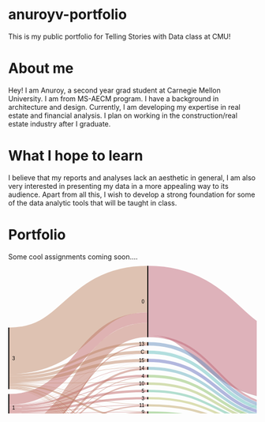 # anuroyv-portfolio
This is my public portfolio for Telling Stories with Data class at CMU!

# About me
Hey! I am Anuroy, a second year grad student at Carnegie Mellon University. I am from MS-AECM program. I have a background in architecture and design. Currently, I am developing my expertise in real estate and financial analysis. I plan on working in the construction/real estate industry after I graduate. 

# What I hope to learn
I believe that my reports and analyses lack an aesthetic in general, I am also very interested in presenting my data in a more appealing way to its audience. Apart from all this, I wish to develop a strong foundation for some of the data analytic tools that will be taught in class.

# Portfolio
Some cool assignments coming soon....
<svg width="848" height="520" xmlns="http://www.w3.org/2000/svg"><g transform="translate(0, 10)"><g class="links" fill="none" stroke-opacity="0.5"><path d="M2,313.07868601986263C142,313.07868601986263,142,393.23529411764673,282,393.23529411764673" stroke-width="1.2299465240641712" style="stroke: rgb(191, 105, 105);"></path><path d="M2,298.0557677616502C142,298.0557677616502,142,281.6959511077155,282,281.6959511077155" stroke-width="1.0542398777692896" style="stroke: rgb(191, 105, 105);"></path><path d="M2,270.29411764705884C142,270.29411764705884,142,104.89686783804454,282,104.89686783804454" stroke-width="21.436210847975552" style="stroke: rgb(191, 105, 105);"></path><path d="M2,295.24446142093205C142,295.24446142093205,142,268.00611153552296,282,268.00611153552296" stroke-width="4.5683728036669216" style="stroke: rgb(191, 105, 105);"></path><path d="M2,287.51336898395726C142,287.51336898395726,142,237.6394194041249,282,237.6394194041249" stroke-width="1.4056531703590527" style="stroke: rgb(191, 105, 105);"></path><path d="M2,311.67303284950356C142,311.67303284950356,142,367.0855614973259,282,367.0855614973259" stroke-width="1.5813598166539342" style="stroke: rgb(191, 105, 105);"></path><path d="M2,284.7020626432391C142,284.7020626432391,142,222.54392666157338,282,222.54392666157338" stroke-width="4.2169595110771585" style="stroke: rgb(191, 105, 105);"></path><path d="M2,299.1100076394195C142,299.1100076394195,142,295.7372039724978,282,295.7372039724978" stroke-width="1.0542398777692896" style="stroke: rgb(191, 105, 105);"></path><path d="M2,309.21313980137523C142,309.21313980137523,142,353.0443086325437,282,353.0443086325437" stroke-width="3.33842627960275" style="stroke: rgb(191, 105, 105);"></path><path d="M2,314.4843391902217C142,314.4843391902217,142,416.9251336898393,282,416.9251336898393" stroke-width="0.5271199388846448" style="stroke: rgb(191, 105, 105);"></path><path d="M2,301.65775401069527C142,301.65775401069527,142,325.13750954927394,282,325.13750954927394" stroke-width="4.041252864782276" style="stroke: rgb(191, 105, 105);"></path><path d="M2,313.95721925133705C142,313.95721925133705,142,405.5194805194802,282,405.5194805194802" stroke-width="0.5271199388846448" style="stroke: rgb(191, 105, 105);"></path><path d="M2,290.5882352941177C142,290.5882352941177,142,253.34988540870864,282,253.34988540870864" stroke-width="4.744079449961803" style="stroke: rgb(191, 105, 105);"></path><path d="M2,305.6111535523301C142,305.6111535523301,142,339.09090909090884,282,339.09090909090884" stroke-width="3.865546218487395" style="stroke: rgb(191, 105, 105);"></path><path d="M2,281.3636363636364C142,281.3636363636364,142,177.9602750190984,282,177.9602750190984" stroke-width="0.35141329258976317" style="stroke: rgb(191, 105, 105);"></path><path d="M2,282.15431627196335C142,282.15431627196335,142,205.95492742551536,282,205.95492742551536" stroke-width="0.8785332314744079" style="stroke: rgb(191, 105, 105);"></path><path d="M2,316.06569900687566C142,316.06569900687566,142,489.73644003055745,282,489.73644003055745" stroke-width="0.17570664629488159" style="stroke: rgb(191, 105, 105);"></path><path d="M2,281.10007639419405C142,281.10007639419405,142,159.262796027502,282,159.262796027502" stroke-width="0.17570664629488159" style="stroke: rgb(191, 105, 105);"></path><path d="M2,315.18716577540124C142,315.18716577540124,142,427.8036669213137,282,427.8036669213137" stroke-width="0.8785332314744079" style="stroke: rgb(191, 105, 105);"></path><path d="M2,281.6271963330787C142,281.6271963330787,142,194.37356760886155,282,194.37356760886155" stroke-width="0.17570664629488159" style="stroke: rgb(191, 105, 105);"></path><path d="M2,315.80213903743334C142,315.80213903743334,142,448.7700534759356,282,448.7700534759356" stroke-width="0.35141329258976317" style="stroke: rgb(191, 105, 105);"></path><path d="M2,316.24140565317055C142,316.24140565317055,142,499.91214667685233,282,499.91214667685233" stroke-width="0.17570664629488159" style="stroke: rgb(191, 105, 105);"></path><path d="M2,340.8250572956456C142,340.8250572956456,142,130.11077158136004,282,130.11077158136004" stroke-width="28.991596638655462" style="stroke: rgb(191, 120, 105);"></path><path d="M2,364.19404125286485C142,364.19404125286485,142,239.66004583651602,282,239.66004583651602" stroke-width="2.635599694423224" style="stroke: rgb(191, 120, 105);"></path><path d="M2,366.7417876241406C142,366.7417876241406,142,283.4530175706643,282,283.4530175706643" stroke-width="2.4598930481283423" style="stroke: rgb(191, 120, 105);"></path><path d="M2,356.3750954927426C142,356.3750954927426,142,160.4048892284187,282,160.4048892284187" stroke-width="2.1084797555385792" style="stroke: rgb(191, 120, 105);"></path><path d="M2,373.33078686019866C142,373.33078686019866,142,380.0725744843388,282,380.0725744843388" stroke-width="2.987012987012987" style="stroke: rgb(191, 120, 105);"></path><path d="M2,359.62566844919786C142,359.62566844919786,142,208.41482047364372,282,208.41482047364372" stroke-width="4.041252864782276" style="stroke: rgb(191, 120, 105);"></path><path d="M2,369.3773873185638C142,369.3773873185638,142,297.66997708174154,282,297.66997708174154" stroke-width="2.8113063407181054" style="stroke: rgb(191, 120, 105);"></path><path d="M2,371.04660045836516C142,371.04660045836516,142,312.85332314744045,282,312.85332314744045" stroke-width="0.5271199388846448" style="stroke: rgb(191, 120, 105);"></path><path d="M2,362.2612681436211C142,362.2612681436211,142,225.26737967914406,282,225.26737967914406" stroke-width="1.2299465240641712" style="stroke: rgb(191, 120, 105);"></path><path d="M2,357.5171886936593C142,357.5171886936593,142,194.54927425515643,282,194.54927425515643" stroke-width="0.17570664629488159" style="stroke: rgb(191, 120, 105);"></path><path d="M2,374.91214667685256C142,374.91214667685256,142,417.27654698242907,282,417.27654698242907" stroke-width="0.17570664629488159" style="stroke: rgb(191, 120, 105);"></path><path d="M2,371.66157372039726C142,371.66157372039726,142,368.05194805194776,282,368.05194805194776" stroke-width="0.35141329258976317" style="stroke: rgb(191, 120, 105);"></path><path d="M2,371.39801375095493C142,371.39801375095493,142,341.1115355233,282,341.1115355233" stroke-width="0.17570664629488159" style="stroke: rgb(191, 120, 105);"></path><path d="M2,172.08938120702828C142,172.08938120702828,142,47.089381207028495,282,47.089381207028495" stroke-width="94.17876241405654" style="stroke: rgb(191, 135, 105);"></path><path d="M2,246.94041252864787C142,246.94041252864787,142,404.55309396485836,282,404.55309396485836" stroke-width="1.4056531703590527" style="stroke: rgb(191, 135, 105);"></path><path d="M2,241.31779984721166C142,241.31779984721166,142,310.83269671504934,282,310.83269671504934" stroke-width="3.5141329258976315" style="stroke: rgb(191, 135, 105);"></path><path d="M2,233.14744079449963C142,233.14744079449963,142,191.21084797555366,282,191.21084797555366" stroke-width="6.149732620320855" style="stroke: rgb(191, 135, 105);"></path><path d="M2,226.90985485103133C142,226.90985485103133,142,174.62184873949562,282,174.62184873949562" stroke-width="6.325439266615737" style="stroke: rgb(191, 135, 105);"></path><path d="M2,238.59434682964098C142,238.59434682964098,142,280.7295645530936,282,280.7295645530936" stroke-width="0.8785332314744079" style="stroke: rgb(191, 135, 105);"></path><path d="M2,221.46294881589C142,221.46294881589,142,156.89075630252108,282,156.89075630252108" stroke-width="4.5683728036669216" style="stroke: rgb(191, 135, 105);"></path><path d="M2,244.04125286478234C142,244.04125286478234,142,365.50420168067194,282,365.50420168067194" stroke-width="1.5813598166539342" style="stroke: rgb(191, 135, 105);"></path><path d="M2,245.00763941940417C142,245.00763941940417,142,378.4033613445374,282,378.4033613445374" stroke-width="0.35141329258976317" style="stroke: rgb(191, 135, 105);"></path><path d="M2,245.7104660045837C142,245.7104660045837,142,392.09320091673,282,392.09320091673" stroke-width="1.0542398777692896" style="stroke: rgb(191, 135, 105);"></path><path d="M2,249.31245225362878C142,249.31245225362878,142,469.3850267379677,282,469.3850267379677" stroke-width="0.17570664629488159" style="stroke: rgb(191, 135, 105);"></path><path d="M2,237.62796027501915C142,237.62796027501915,142,236.40947288006075,282,236.40947288006075" stroke-width="1.0542398777692896" style="stroke: rgb(191, 135, 105);"></path><path d="M2,248.0825057295646C142,248.0825057295646,142,416.22230710465976,282,416.22230710465976" stroke-width="0.8785332314744079" style="stroke: rgb(191, 135, 105);"></path><path d="M2,249.04889228418645C142,249.04889228418645,142,459.12146676852535,282,459.12146676852535" stroke-width="0.35141329258976317" style="stroke: rgb(191, 135, 105);"></path><path d="M2,236.66157372039729C142,236.66157372039729,142,205.07639419404094,282,205.07639419404094" stroke-width="0.8785332314744079" style="stroke: rgb(191, 135, 105);"></path><path d="M2,243.16271963330792C142,243.16271963330792,142,351.28724216959483,282,351.28724216959483" stroke-width="0.17570664629488159" style="stroke: rgb(191, 135, 105);"></path><path d="M2,249.48815889992366C142,249.48815889992366,142,479.56073338426256,282,479.56073338426256" stroke-width="0.17570664629488159" style="stroke: rgb(191, 135, 105);"></path><path d="M2,239.29717341482052C142,239.29717341482052,142,294.94652406417083,282,294.94652406417083" stroke-width="0.5271199388846448" style="stroke: rgb(191, 135, 105);"></path><path d="M2,248.69747899159668C142,248.69747899159668,142,438.4186401833458,282,438.4186401833458" stroke-width="0.35141329258976317" style="stroke: rgb(191, 135, 105);"></path><path d="M284,392.7081741787621C424,392.7081741787621,424,363.58670741023695,564,363.58670741023695" stroke-width="2.2841864018334608" style="stroke: rgb(191, 150, 105);"></path><path d="M284,282.4866310160424C424,282.4866310160424,424,333.71657754010704,564,333.71657754010704" stroke-width="4.39266615737204" style="stroke: rgb(191, 166, 105);"></path><path d="M284,70.28265851795287C424,70.28265851795287,424,200.28265851795254,564,200.28265851795254" stroke-width="140.56531703590528" style="stroke: rgb(191, 105, 120);"></path><path d="M284,142.58594346829665C424,142.58594346829665,424,284.1673032849504,564,284.1673032849504" stroke-width="4.041252864782276" style="stroke: rgb(191, 105, 120);"></path><path d="M284,268.00611153552296C424,268.00611153552296,424,329.23605805958755,564,329.23605805958755" stroke-width="4.5683728036669216" style="stroke: rgb(186, 191, 105);"></path><path d="M284,238.4300993124519C424,238.4300993124519,424,319.6600458365165,564,319.6600458365165" stroke-width="5.095492742551566" style="stroke: rgb(171, 191, 105);"></path><path d="M284,366.55844155844125C424,366.55844155844125,424,357.612681436211,564,357.612681436211" stroke-width="3.33842627960275" style="stroke: rgb(155, 191, 105);"></path><path d="M284,364.8013750954924C424,364.8013750954924,424,271.0045836516424,564,271.0045836516424" stroke-width="0.17570664629488159" style="stroke: rgb(155, 191, 105);"></path><path d="M284,223.15889992360547C424,223.15889992360547,424,314.38884644767,564,314.38884644767" stroke-width="5.446906035141329" style="stroke: rgb(140, 191, 105);"></path><path d="M284,296.8792971734145C424,296.8792971734145,424,338.1092436974791,564,338.1092436974791" stroke-width="4.39266615737204" style="stroke: rgb(125, 191, 105);"></path><path d="M284,352.95645530939623C424,352.95645530939623,424,354.1864018334608,564,354.1864018334608" stroke-width="3.5141329258976315" style="stroke: rgb(110, 191, 105);"></path><path d="M284,416.661573720397C424,416.661573720397,424,366.66157372039737,564,366.66157372039737" stroke-width="1.4056531703590527" style="stroke: rgb(105, 191, 115);"></path><path d="M284,415.87089381207C424,415.87089381207,424,272.0588235294117,564,272.0588235294117" stroke-width="0.17570664629488159" style="stroke: rgb(105, 191, 115);"></path><path d="M284,325.13750954927394C424,325.13750954927394,424,346.36745607333853,564,346.36745607333853" stroke-width="4.041252864782276" style="stroke: rgb(105, 191, 130);"></path><path d="M284,404.2016806722686C424,404.2016806722686,424,271.6195569136745,564,271.6195569136745" stroke-width="0.7028265851795263" style="stroke: rgb(105, 191, 145);"></path><path d="M284,405.16806722689046C424,405.16806722689046,424,365.34377387318574,564,365.34377387318574" stroke-width="1.2299465240641712" style="stroke: rgb(105, 191, 145);"></path><path d="M284,253.34988540870864C424,253.34988540870864,424,324.5798319327732,564,324.5798319327732" stroke-width="4.744079449961803" style="stroke: rgb(105, 191, 161);"></path><path d="M284,339.1787624140563C424,339.1787624140563,424,350.4087089381208,564,350.4087089381208" stroke-width="4.041252864782276" style="stroke: rgb(105, 191, 176);"></path><path d="M284,174.88540870893794C424,174.88540870893794,424,296.2910618792972,564,296.2910618792972" stroke-width="6.501145912910618" style="stroke: rgb(105, 191, 191);"></path><path d="M284,171.5469824293352C424,171.5469824293352,424,270.65317035905264,564,270.65317035905264" stroke-width="0.17570664629488159" style="stroke: rgb(105, 191, 191);"></path><path d="M284,207.62414056531674C424,207.62414056531674,424,308.8540870893812,564,308.8540870893812" stroke-width="5.622612681436211" style="stroke: rgb(105, 176, 191);"></path><path d="M284,204.72498090145118C424,204.72498090145118,424,270.8288770053475,564,270.8288770053475" stroke-width="0.17570664629488159" style="stroke: rgb(105, 176, 191);"></path><path d="M284,489.73644003055745C424,489.73644003055745,424,369.73644003055784,564,369.73644003055784" stroke-width="0.17570664629488159" style="stroke: rgb(105, 161, 191);"></path><path d="M284,158.0328495034378C424,158.0328495034378,424,289.61420932009173,564,289.61420932009173" stroke-width="6.8525592055003814" style="stroke: rgb(105, 145, 191);"></path><path d="M284,427.8036669213137C424,427.8036669213137,424,367.8036669213141,564,367.8036669213141" stroke-width="0.8785332314744079" style="stroke: rgb(105, 130, 191);"></path><path d="M284,191.38655462184855C424,191.38655462184855,424,302.7922077922078,564,302.7922077922078" stroke-width="6.501145912910618" style="stroke: rgb(105, 115, 191);"></path><path d="M284,448.7700534759356C424,448.7700534759356,424,368.770053475936,564,368.770053475936" stroke-width="0.35141329258976317" style="stroke: rgb(110, 105, 191);"></path><path d="M284,499.91214667685233C424,499.91214667685233,424,369.91214667685273,564,369.91214667685273" stroke-width="0.17570664629488159" style="stroke: rgb(125, 105, 191);"></path><path d="M284,379.9847211611914C424,379.9847211611914,424,360.8632543926663,564,360.8632543926663" stroke-width="3.1627196333078684" style="stroke: rgb(140, 105, 191);"></path><path d="M284,378.31550802139C424,378.31550802139,424,271.1802902979373,564,271.1802902979373" stroke-width="0.17570664629488159" style="stroke: rgb(140, 105, 191);"></path><path d="M284,311.0962566844916C424,311.0962566844916,424,342.32620320855625,564,342.32620320855625" stroke-width="4.041252864782276" style="stroke: rgb(155, 105, 191);"></path><path d="M284,469.3850267379677C424,469.3850267379677,424,369.3850267379681,564,369.3850267379681" stroke-width="0.17570664629488159" style="stroke: rgb(171, 105, 191);"></path><path d="M284,459.12146676852535C424,459.12146676852535,424,369.12146676852575,564,369.12146676852575" stroke-width="0.35141329258976317" style="stroke: rgb(186, 105, 191);"></path><path d="M284,479.56073338426256C424,479.56073338426256,424,369.56073338426296,564,369.56073338426296" stroke-width="0.17570664629488159" style="stroke: rgb(80, 62, 78);"></path><path d="M284,438.4186401833458C424,438.4186401833458,424,368.4186401833462,564,368.4186401833462" stroke-width="0.35141329258976317" style="stroke: rgb(191, 105, 166);"></path><path d="M566,340.21772345301764C706,340.21772345301764,706,340.2177234530176,846,340.2177234530176" stroke-width="59.56455309396486" style="stroke: rgb(191, 105, 150);"></path><path d="M566,296.2910618792972C706,296.2910618792972,706,263.9763177998472,846,263.9763177998472" stroke-width="28.288770053475936" style="stroke: rgb(191, 105, 150);"></path><path d="M566,260.9893048128341C706,260.9893048128341,706,299.2780748663102,846,299.2780748663102" stroke-width="22.314744079449962" style="stroke: rgb(191, 105, 135);"></path><path d="M566,189.91596638655452C706,189.91596638655452,706,189.91596638655466,846,189.91596638655466" stroke-width="119.83193277310924" style="stroke: rgb(191, 105, 135);"></path></g><g class="nodes" font-family="Arial, Helvetica" font-size="10"><g><rect x="282" y="2.2737367544323206e-13" height="144.6065699006874" width="2" fill="#000"></rect><text x="276" y="72.30328495034392" dy="0.35em" text-anchor="end">0</text></g><g><rect x="282" y="427.3644003055765" height="0.878533231474421" width="2" fill="#000"></rect><text x="276" y="427.8036669213137" dy="0.35em" text-anchor="end">1</text></g><g><rect x="282" y="235.8823529411761" height="5.095492742551642" width="2" fill="#000"></rect><text x="276" y="238.43009931245192" dy="0.35em" text-anchor="end">10</text></g><g><rect x="282" y="280.2902979373564" height="4.392666157372105" width="2" fill="#000"></rect><text x="276" y="282.48663101604245" dy="0.35em" text-anchor="end">11</text></g><g><rect x="282" y="378.22765469824253" height="3.3384262796027997" width="2" fill="#000"></rect><text x="276" y="379.89686783804393" dy="0.35em" text-anchor="end">12</text></g><g><rect x="282" y="154.60656990068762" height="6.8525592055001425" width="2" fill="#000"></rect><text x="276" y="158.0328495034377" dy="0.35em" text-anchor="end">13</text></g><g><rect x="282" y="438.24293353705093" height="0.3514132925897684" width="2" fill="#000"></rect><text x="276" y="438.4186401833458" dy="0.35em" text-anchor="end">13 15</text></g><g><rect x="282" y="469.29717341482024" height="0.1757066462948842" width="2" fill="#000"></rect><text x="276" y="469.3850267379677" dy="0.35em" text-anchor="end">13 15 B</text></g><g><rect x="282" y="204.63712757830373" height="5.798319327731065" width="2" fill="#000"></rect><text x="276" y="207.53628724216927" dy="0.35em" text-anchor="end">14</text></g><g><rect x="282" y="188.13598166539325" height="6.501145912910488" width="2" fill="#000"></rect><text x="276" y="191.3865546218485" dy="0.35em" text-anchor="end">15</text></g><g><rect x="282" y="479.4728800611151" height="0.1757066462948842" width="2" fill="#000"></rect><text x="276" y="479.56073338426256" dy="0.35em" text-anchor="end">15 16</text></g><g><rect x="282" y="309.0756302521005" height="4.0412528647823365" width="2" fill="#000"></rect><text x="276" y="311.09625668449166" dy="0.35em" text-anchor="end">16</text></g><g><rect x="282" y="391.56608097784533" height="2.2841864018334945" width="2" fill="#000"></rect><text x="276" y="392.7081741787621" dy="0.35em" text-anchor="end">2</text></g><g><rect x="282" y="265.7219251336895" height="4.568372803666875" width="2" fill="#000"></rect><text x="276" y="268.00611153552296" dy="0.35em" text-anchor="end">3</text></g><g><rect x="282" y="220.4354469060348" height="5.446906035141296" width="2" fill="#000"></rect><text x="276" y="223.15889992360545" dy="0.35em" text-anchor="end">4</text></g><g><rect x="282" y="250.97784568372774" height="4.74407944996176" width="2" fill="#000"></rect><text x="276" y="253.34988540870862" dy="0.35em" text-anchor="end">5</text></g><g><rect x="282" y="448.5943468296407" height="0.3514132925897684" width="2" fill="#000"></rect><text x="276" y="448.7700534759356" dy="0.35em" text-anchor="end">5 7</text></g><g><rect x="282" y="489.64858670741" height="0.1757066462948842" width="2" fill="#000"></rect><text x="276" y="489.73644003055745" dy="0.35em" text-anchor="end">5 9</text></g><g><rect x="282" y="351.1993888464474" height="3.51413292589757" width="2" fill="#000"></rect><text x="276" y="352.9564553093962" dy="0.35em" text-anchor="end">6</text></g><g><rect x="282" y="337.15813598166517" height="4.041252864782223" width="2" fill="#000"></rect><text x="276" y="339.1787624140563" dy="0.35em" text-anchor="end">7</text></g><g><rect x="282" y="323.11688311688283" height="4.0412528647823365" width="2" fill="#000"></rect><text x="276" y="325.137509549274" dy="0.35em" text-anchor="end">8</text></g><g><rect x="282" y="499.8242933537049" height="0.1757066462948842" width="2" fill="#000"></rect><text x="276" y="499.91214667685233" dy="0.35em" text-anchor="end">8 10</text></g><g><rect x="282" y="294.6829640947285" height="4.392666157371991" width="2" fill="#000"></rect><text x="276" y="296.8792971734145" dy="0.35em" text-anchor="end">9</text></g><g><rect x="282" y="403.8502673796788" height="1.9327731092437261" width="2" fill="#000"></rect><text x="276" y="404.8166539343007" dy="0.35em" text-anchor="end">A</text></g><g><rect x="282" y="415.78304048892255" height="1.5813598166539578" width="2" fill="#000"></rect><text x="276" y="416.57372039724953" dy="0.35em" text-anchor="end">B</text></g><g><rect x="282" y="171.45912910618776" height="6.676852559205486" width="2" fill="#000"></rect><text x="276" y="174.7975553857905" dy="0.35em" text-anchor="end">C</text></g><g><rect x="282" y="458.94576012223047" height="0.3514132925897684" width="2" fill="#000"></rect><text x="276" y="459.12146676852535" dy="0.35em" text-anchor="end">C D</text></g><g><rect x="282" y="364.71352177234496" height="3.51413292589757" width="2" fill="#000"></rect><text x="276" y="366.47058823529375" dy="0.35em" text-anchor="end">D</text></g><g><rect x="0" y="259.5760122230711" height="56.7532467532468" width="2" fill="#000"></rect><text x="8" y="287.9526355996945" dy="0.35em" text-anchor="start">1</text></g><g><rect x="0" y="326.3292589763179" height="48.670741023682126" width="2" fill="#000"></rect><text x="8" y="350.66462948815894" dy="0.35em" text-anchor="start">2</text></g><g><rect x="0" y="125" height="124.57601222307105" width="2" fill="#000"></rect><text x="8" y="187.28800611153554" dy="0.35em" text-anchor="start">3</text></g><g><rect x="846" y="288.1207028265852" height="81.87929717341478" width="2" fill="#000"></rect><text x="840" y="329.0603514132926" dy="0.35em" text-anchor="end">female</text></g><g><rect x="846" y="130.00000000000003" height="148.12070282658516" width="2" fill="#000"></rect><text x="840" y="204.0603514132926" dy="0.35em" text-anchor="end">male</text></g><g><rect x="564" y="129.9999999999999" height="142.14667685255938" width="2" fill="#000"></rect><text x="558" y="201.07333842627958" dy="0.35em" text-anchor="end">no</text></g><g><rect x="564" y="282.14667685255927" height="87.85332314744085" width="2" fill="#000"></rect><text x="558" y="326.0733384262797" dy="0.35em" text-anchor="end">yes</text></g></g></g></svg>

